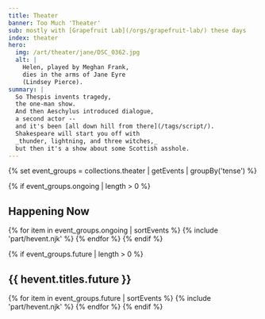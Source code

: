 ```yaml
---
title: Theater
banner: Too Much 'Theater'
sub: mostly with [Grapefruit Lab](/orgs/grapefruit-lab/) these days
index: theater
hero:
  img: /art/theater/jane/DSC_0362.jpg
  alt: |
    Helen, played by Meghan Frank,
    dies in the arms of Jane Eyre
    (Lindsey Pierce).
summary: |
  So Thespis invents tragedy,
  the one-man show.
  And then Aeschylus introduced dialogue,
  a second actor --
  and it's been [all down hill from there](/tags/script/).
  Shakespeare will start you off with
  _thunder, lightning, and three witches,_
  but then it's a show about some Scottish asshole.
---
```


{% set event_groups = collections.theater | getEvents | groupBy('tense') %}

{% if event_groups.ongoing | length > 0 %}
  <h2>Happening Now</h2>
  {% for item in event_groups.ongoing | sortEvents %}
    {% include 'part/hevent.njk' %}
  {% endfor %}
{% endif %}

{% if event_groups.future | length > 0 %}
  <h2>{{ hevent.titles.future }}</h2>
  {% for item in event_groups.future | sortEvents %}
    {% include 'part/hevent.njk' %}
  {% endfor %}
{% endif %}
